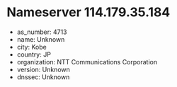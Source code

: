 # Nameserver 114.179.35.184

* as_number: 4713
* name: Unknown
* city: Kobe
* country: JP
* organization: NTT Communications Corporation
* version: Unknown
* dnssec: Unknown
